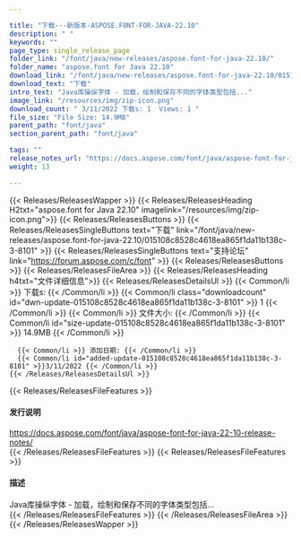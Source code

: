 ```yaml
---

title: "下载---新版本-ASPOSE.FONT-FOR-JAVA-22.10"
description: " "
keywords: ""
page_type: single_release_page
folder_link: "/font/java/new-releases/aspose.font-for-java-22.10/"
folder_name: "aspose.font for Java 22.10"
download_link: "/font/java/new-releases/aspose.font-for-java-22.10/015108c8528c4618ea865f1da11b138c-3-8101"
download_text: "下载"
intro_text: "Java库操纵字体 - 加载，绘制和保存不同的字体类型包括..."
image_link: "/resources/img/zip-icon.png"
download_count: " 3/11/2022 下载s: 1  Views: 1 "
file_size: "File Size: 14.9MB"
parent_path: "font/java"
section_parent_path: "font/java"

tags: ""
release_notes_url: "https://docs.aspose.com/font/java/aspose-font-for-java-22-10-release-notes/"
weight: 13

---
```


{{< Releases/ReleasesWapper >}}
  {{< Releases/ReleasesHeading H2txt="aspose.font for Java 22.10" imagelink="/resources/img/zip-icon.png">}}
  {{< Releases/ReleasesButtons >}}
    {{< Releases/ReleasesSingleButtons text="下载" link="/font/java/new-releases/aspose.font-for-java-22.10/015108c8528c4618ea865f1da11b138c-3-8101" >}}
    {{< Releases/ReleasesSingleButtons text="支持论坛" link="https://forum.aspose.com/c/font" >}}
  {{< Releases/ReleasesButtons >}}
  {{< Releases/ReleasesFileArea >}}
    {{< Releases/ReleasesHeading h4txt="文件详细信息">}}
    {{< Releases/ReleasesDetailsUl >}}
      {{< Common/li >}} 下载s: {{< /Common/li >}}
      {{< Common/li class="downloadcount" id="dwn-update-015108c8528c4618ea865f1da11b138c-3-8101" >}} 1 {{< /Common/li >}}
      {{< Common/li >}} 文件大小: {{< /Common/li >}}
      {{< Common/li id="size-update-015108c8528c4618ea865f1da11b138c-3-8101" >}} 14.9MB {{< /Common/li >}}

      {{< Common/li >}} 添加日期: {{< /Common/li >}}
      {{< Common/li id="added-update-015108c8528c4618ea865f1da11b138c-3-8101" >}}3/11/2022 {{< /Common/li >}}
    {{< /Releases/ReleasesDetailsUl >}}

  {{< Releases/ReleasesFileFeatures >}}
      <h4>发行说明</h4><div><a href='https://docs.aspose.com/font/java/aspose-font-for-java-22-10-release-notes/'>https://docs.aspose.com/font/java/aspose-font-for-java-22-10-release-notes/</a></div>
  {{< /Releases/ReleasesFileFeatures >}}
  {{< Releases/ReleasesFileFeatures >}}
      <h4>描述</h4><div class="HTMLDescription">Java库操纵字体 - 加载，绘制和保存不同的字体类型包括...</div>
  {{< /Releases/ReleasesFileFeatures >}}
 {{< /Releases/ReleasesFileArea >}}
{{< /Releases/ReleasesWapper >}}



